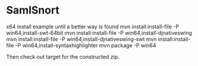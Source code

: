 SamlSnort
=========
x64 install example until a better way is found
    mvn install:install-file -P win64,install-swt-64bit
	mvn install:install-file -P win64,install-djnativeswing
	mvn install:install-file -P win64,install-djnativeswing-swt
	mvn install:install-file -P win64,install-syntaxhighlighter
	mvn package -P win64
	
Then check out target for the constructed zip.